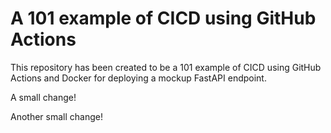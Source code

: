 # A 101 example of CICD using GitHub Actions

This repository has been created to be a 101 example of CICD using GitHub Actions and Docker for deploying a mockup FastAPI endpoint.

A small change! 

Another small change!